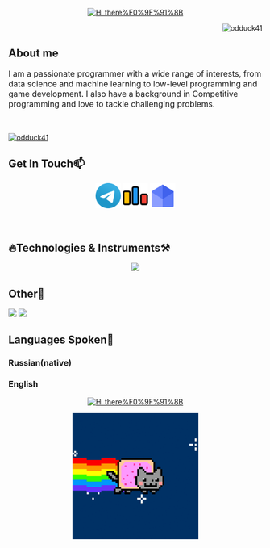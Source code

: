 <p align="center">
<a href="https://git.io/typing-svg">
  <img src="https://readme-typing-svg.demolab.com?font=Fira+Code&size=45&duration=3000&pause=800&color=4D77F7FF&center=true&random=false&width=435&height=80&lines=Hi+there%F0%9F%91%8B;I+am+Leo!" alt="Hi there%F0%9F%91%8B" />
</a>
<p align="right"> <img src="https://komarev.com/ghpvc/?username=odduck41" alt="odduck41" /> </p>
</p>
<h2>About me</h2>
<span style="font-size:16px">I am a passionate programmer with a wide range of interests, from data science and machine learning to low-level programming and game development. I also have a background in Competitive programming and love to tackle challenging problems.</span>
<p style="padding:10px"></p>
<p align="left"> <a href="https://github.com/ryo-ma/github-profile-trophy"><img src="https://github-profile-trophy.vercel.app/?username=odduck41&theme=buddhism&no-frame=true" alt="odduck41" /></a> </p>
<h2>Get In Touch📫</h2>
<p align="center">
  <a href="https://t.me/totelega"><img src = "telegram.svg" alt = "telegram" width = "50px" draggable="false"></a>
  <a href="https://codeforces.com/profile/odduck41"><img src="codeforces.svg" alt = "codeforces" width = "50px" draggable="false"></a>
  <a href="mailto:gd.cats.creators@gmail.com"><img src="email.svg" alt = "email" width="50px" draggable="false"></a>
</p>

<p style="padding:10px"></p>
<h2>🔥Technologies & Instruments⚒️</h2>
<p align="center">
  <a href="https://skillicons.dev">
    <img src="https://skillicons.dev/icons?i=cpp,clion,visualstudio,qt,cmake,py,vim,vscode,arch,windows,bash,c,html,css,go,github,git,stackoverflow,obsidian,replit&perline=5" />
  </a>
</p>
<h2>Other🎄</h2>

<img src="https://github-readme-stats.vercel.app/api?username=odduck41&show_icons=true&theme=transparent"/>

<img src = "https://github-readme-stats.vercel.app/api/top-langs?username=odduck41&show_icons=true&locale=en&layout=compact&theme=transparent"/>

<h2>Languages Spoken🌈</h2>
<h3>Russian(native)</h3>
<h3>English</h3>
<p align="center"><a href="https://git.io/typing-svg"><img src="https://readme-typing-svg.demolab.com?font=Fira+Code&size=45&duration=2000&pause=1000&color=F7870DFF&center=true&random=false&width=435&height=80&lines=That's+all!" alt="Hi there%F0%9F%91%8B" /></p>
<p align="center"><img src = "cat.gif" width="250px" alt = ""/>
